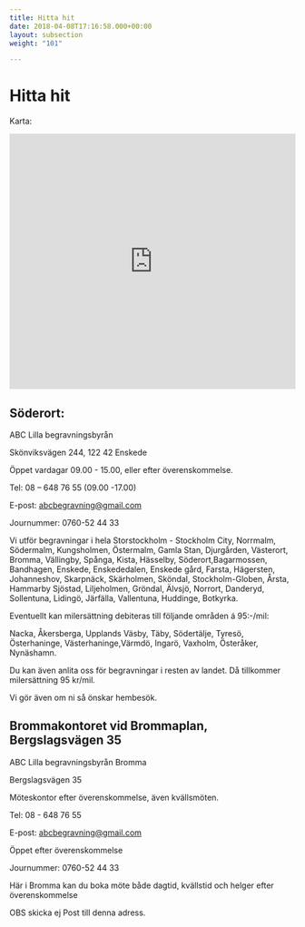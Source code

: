```yaml
---
title: Hitta hit
date: 2018-04-08T17:16:58.000+00:00
layout: subsection
weight: "101"

---
```

# Hitta hit

Karta:

<iframe style="border: 0;" src="https://www.google.com/maps/embed?pb=!1m18!1m12!1m3!1d2038.5168669067882!2d18.05573471607007!3d59.27422038163959!2m3!1f0!2f0!3f0!3m2!1i1024!2i768!4f13.1!3m3!1m2!1s0x465f777dfd0766d1%3A0x879eaf7e9f0706da!2sSk%C3%B6nviksv%C3%A4gen+244%2C+122+42+Enskede!5e0!3m2!1ssv!2sse!4v1475318859868" width="100%" height="450" frameborder="0" allowfullscreen="allowfullscreen"></iframe>

## Söderort:

ABC Lilla begravningsbyrån

Skönviksvägen 244, 122 42 Enskede

Öppet vardagar 09.00 - 15.00, eller efter överenskommelse.

Tel: 08 – 648 76 55  (09.00 -17.00)

E-post: abcbegravning@gmail.com

Journummer: 0760-52 44 33

Vi utför begravningar i hela Storstockholm - Stockholm City, Norrmalm, Södermalm, Kungsholmen, Östermalm, Gamla Stan, Djurgården, Västerort, Bromma, Vällingby, Spånga, Kista, Hässelby, Söderort,Bagarmossen, Bandhagen, Enskede, Enskededalen, Enskede gård, Farsta, Hägersten, Johanneshov, Skarpnäck, Skärholmen, Sköndal, Stockholm-Globen, Årsta, Hammarby Sjöstad, Liljeholmen, Gröndal, Älvsjö, Norrort, Danderyd, Sollentuna, Lidingö, Järfälla, Vallentuna, Huddinge, Botkyrka.

Eventuellt kan milersättning debiteras till följande områden á 95:-/mil:

Nacka, Åkersberga, Upplands Väsby, Täby, Södertälje, Tyresö, Österhaninge, Västerhaninge,Värmdö, Ingarö, Vaxholm, Österåker, Nynäshamn.

Du kan även anlita oss för begravningar i resten av landet. Då tillkommer milersättning 95 kr/mil.

Vi gör även om ni så önskar hembesök.

## Brommakontoret vid Brommaplan, Bergslagsvägen 35

ABC Lilla begravningsbyrån Bromma

Bergslagsvägen 35

Möteskontor efter överenskommelse, även kvällsmöten.

Tel: 08 - 648 76 55

E-post: abcbegravning@gmail.com

Öppet efter överenskommelse

Journummer: 0760-52 44 33

Här i Bromma kan du boka möte både dagtid, kvällstid och helger efter överenskommelse

OBS skicka ej Post till denna adress.
